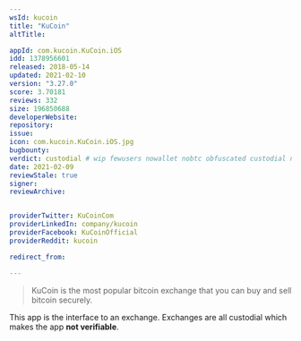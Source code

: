 ```yaml
---
wsId: kucoin
title: "KuCoin"
altTitle: 

appId: com.kucoin.KuCoin.iOS
idd: 1378956601
released: 2018-05-14
updated: 2021-02-10
version: "3.27.0"
score: 3.70181
reviews: 332
size: 196850688
developerWebsite: 
repository: 
issue: 
icon: com.kucoin.KuCoin.iOS.jpg
bugbounty: 
verdict: custodial # wip fewusers nowallet nobtc obfuscated custodial nosource nonverifiable reproducible bounty defunct
date: 2021-02-09
reviewStale: true
signer: 
reviewArchive:


providerTwitter: KuCoinCom
providerLinkedIn: company/kucoin
providerFacebook: KuCoinOfficial
providerReddit: kucoin

redirect_from:

---
```


> KuCoin is the most popular bitcoin exchange that you can buy and sell bitcoin
  securely.

This app is the interface to an exchange. Exchanges are all custodial which
makes the app **not verifiable**.

